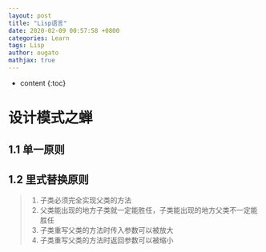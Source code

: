 ```yaml
---
layout: post
title: "Lisp语言"
date: 2020-02-09 00:57:58 +0800
categories: Learn
tags: Lisp
author: ougato
mathjax: true
---
```


* content
{:toc}




# 设计模式之蝉

## 1.1 单一原则

## 1.2 里式替换原则
> 1. 子类必须完全实现父类的方法
> 2. 父类能出现的地方子类就一定能胜任，子类能出现的地方父类不一定能胜任
> 3. 子类重写父类的方法时传入参数可以被放大
> 4. 子类重写父类的方法时返回参数可以被缩小